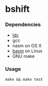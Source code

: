 # bshift

### Dependencies

* [ldc](https://wiki.dlang.org/LDC)
* gcc
* nasm on OS X
* [basm](https://github.com/briansteffens/basm) on Linux
* GNU make

### Usage

```
make && make test
```